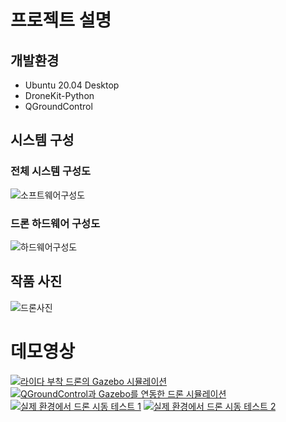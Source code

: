 # 프로젝트 설명
## 개발환경
- Ubuntu 20.04 Desktop
- DroneKit-Python
- QGroundControl

## 시스템 구성
### 전체 시스템 구성도
![소프트웨어구성도](https://github.com/Ohsechan/drone_simulation/assets/77317210/530e9bbc-483d-4738-9102-db29c10285c8)
### 드론 하드웨어 구성도
![하드웨어구성도](https://github.com/Ohsechan/drone_simulation/assets/77317210/01c5e36f-8835-4298-a602-d463e152c4fb)

## 작품 사진
![드론사진](https://github.com/Ohsechan/drone_simulation/assets/77317210/947a104b-cb65-4ee6-8728-23a7c6e22b8d)

# 데모영상
[![라이다 부착 드론의 Gazebo 시뮬레이션](http://img.youtube.com/vi/cxtyFOeOEIA/0.jpg)](https://youtu.be/cxtyFOeOEIA?t=0s)
[![QGroundControl과 Gazebo를 연동한 드론 시뮬레이션](http://img.youtube.com/vi/HqqoCc5cAiY/0.jpg)](https://youtu.be/HqqoCc5cAiY?t=0s)
[![실제 환경에서 드론 시동 테스트 1](http://img.youtube.com/vi/iGWLFeSuKdA/0.jpg)](https://youtu.be/iGWLFeSuKdA?t=0s)
[![실제 환경에서 드론 시동 테스트 2](http://img.youtube.com/vi/5YYP9gdn1ro/0.jpg)](https://youtu.be/5YYP9gdn1ro?t=0s)

